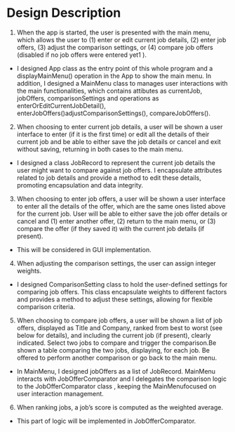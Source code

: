 # Design Description

1. When the app is started, the user is presented with the main menu, which allows the user to (1) enter or edit current job details, (2) enter job offers, (3) adjust the comparison settings, or (4) compare job offers (disabled if no job offers were entered yet1 ).

* I designed App class as the entry point of this whole program and a displayMainMenu() operation in the App to show the main menu. In addition, I designed a MainMenu class to manages user interactions with the main functionalities, which contains attibutes as currentJob, jobOffers, comparisonSettings and operations as enterOrEditCurrentJobDetail(), enterJobOffers()adjustComparisonSettings(), compareJobOffers().

2. When choosing to enter current job details, a user will be shown a user interface to enter (if it is the first time) or edit all the details of their current job and be able to either save the job details or cancel and exit without saving, returning in both cases to the main menu.

* I designed a class JobRecord to represent the current job details the user might want to compare against job offers. I encapsulate attributes related to job details and provide a method to edit these details, promoting encapsulation and data integrity.

3. When choosing to enter job offers, a user will be shown a user interface to enter all the details of the offer, which are the same ones listed above for the current job. User will be able to either save the job offer details or cancel and (1) enter another offer, (2) return to the main menu, or (3) compare the offer (if they saved it) with the current job details (if present).

* This will be considered in GUI implementation.

4. When adjusting the comparison settings, the user can assign integer weights.

* I designed ComparisonSetting class to hold the user-defined settings for comparing job offers. This class encapsulate weights to different factors and provides a method to adjust these settings, allowing for flexible comparison criteria.

5. When choosing to compare job offers, a user will be shown a list of job offers, displayed as Title and Company, ranked from best to worst (see below for details), and including the current job (if present), clearly indicated. Select two jobs to compare and trigger the comparison.Be shown a table comparing the two jobs, displaying, for each job. Be offered to perform another comparison or go back to the main menu.

* In MainMenu, I designed jobOffers as a list of JobRecord. MainMenu interacts with JobOfferComparator and I delegates the comparison logic to the  JobOfferComparator class , keeping the MainMenufocused on user interaction management.

6. When ranking jobs, a job’s score is computed as the weighted average.

* This part of logic will be implemented in JobOfferComparator. 
